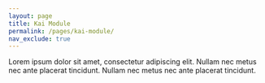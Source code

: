 ```yaml
---
layout: page
title: Kai Module
permalink: /pages/kai-module/
nav_exclude: true
---
```


Lorem ipsum dolor sit amet, consectetur adipiscing elit. Nullam nec metus nec ante placerat tincidunt. Nullam nec metus nec ante placerat tincidunt.

<br>
